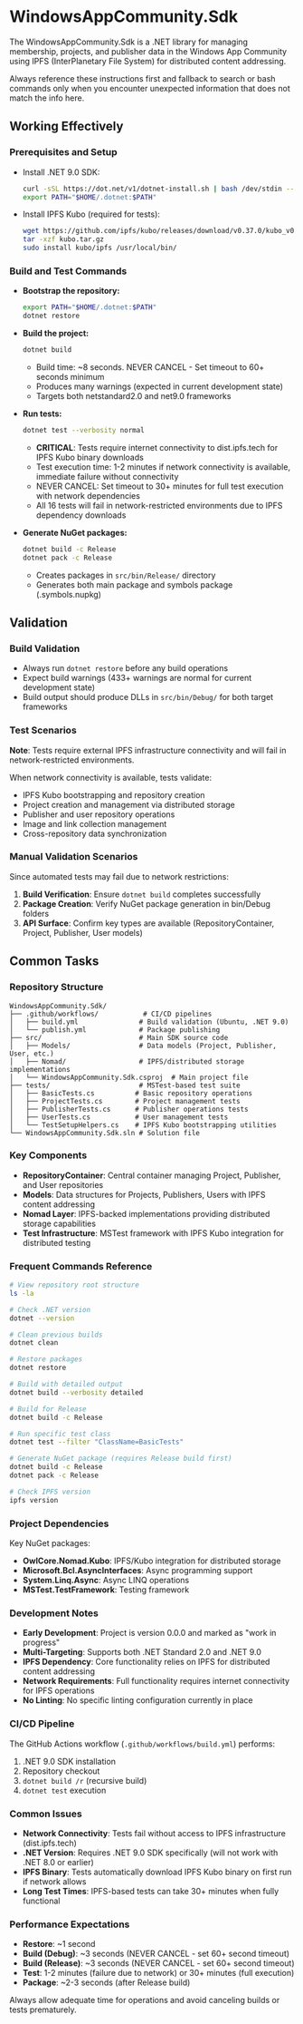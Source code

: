 # WindowsAppCommunity.Sdk

The WindowsAppCommunity.Sdk is a .NET library for managing membership, projects, and publisher data in the Windows App Community using IPFS (InterPlanetary File System) for distributed content addressing.

Always reference these instructions first and fallback to search or bash commands only when you encounter unexpected information that does not match the info here.

## Working Effectively

### Prerequisites and Setup
- Install .NET 9.0 SDK:
  ```bash
  curl -sSL https://dot.net/v1/dotnet-install.sh | bash /dev/stdin --channel 9.0
  export PATH="$HOME/.dotnet:$PATH"
  ```
- Install IPFS Kubo (required for tests):
  ```bash
  wget https://github.com/ipfs/kubo/releases/download/v0.37.0/kubo_v0.37.0_linux-amd64.tar.gz -O kubo.tar.gz
  tar -xzf kubo.tar.gz
  sudo install kubo/ipfs /usr/local/bin/
  ```

### Build and Test Commands
- **Bootstrap the repository:**
  ```bash
  export PATH="$HOME/.dotnet:$PATH"
  dotnet restore
  ```
- **Build the project:**
  ```bash
  dotnet build
  ```
  - Build time: ~8 seconds. NEVER CANCEL - Set timeout to 60+ seconds minimum
  - Produces many warnings (expected in current development state)
  - Targets both netstandard2.0 and net9.0 frameworks
  
- **Run tests:**
  ```bash
  dotnet test --verbosity normal
  ```
  - **CRITICAL**: Tests require internet connectivity to dist.ipfs.tech for IPFS Kubo binary downloads
  - Test execution time: 1-2 minutes if network connectivity is available, immediate failure without connectivity
  - NEVER CANCEL: Set timeout to 30+ minutes for full test execution with network dependencies
  - All 16 tests will fail in network-restricted environments due to IPFS dependency downloads

- **Generate NuGet packages:**
  ```bash
  dotnet build -c Release
  dotnet pack -c Release
  ```
  - Creates packages in `src/bin/Release/` directory
  - Generates both main package and symbols package (.symbols.nupkg)

## Validation

### Build Validation
- Always run `dotnet restore` before any build operations
- Expect build warnings (433+ warnings are normal for current development state)
- Build output should produce DLLs in `src/bin/Debug/` for both target frameworks

### Test Scenarios
**Note**: Tests require external IPFS infrastructure connectivity and will fail in network-restricted environments.

When network connectivity is available, tests validate:
- IPFS Kubo bootstrapping and repository creation
- Project creation and management via distributed storage
- Publisher and user repository operations
- Image and link collection management
- Cross-repository data synchronization

### Manual Validation Scenarios
Since automated tests may fail due to network restrictions:
1. **Build Verification**: Ensure `dotnet build` completes successfully
2. **Package Creation**: Verify NuGet package generation in bin/Debug folders
3. **API Surface**: Confirm key types are available (RepositoryContainer, Project, Publisher, User models)

## Common Tasks

### Repository Structure
```
WindowsAppCommunity.Sdk/
├── .github/workflows/           # CI/CD pipelines
│   ├── build.yml               # Build validation (Ubuntu, .NET 9.0)
│   └── publish.yml             # Package publishing
├── src/                        # Main SDK source code
│   ├── Models/                 # Data models (Project, Publisher, User, etc.)
│   ├── Nomad/                  # IPFS/distributed storage implementations
│   └── WindowsAppCommunity.Sdk.csproj  # Main project file
├── tests/                      # MSTest-based test suite
│   ├── BasicTests.cs          # Basic repository operations
│   ├── ProjectTests.cs        # Project management tests
│   ├── PublisherTests.cs      # Publisher operations tests
│   ├── UserTests.cs           # User management tests
│   └── TestSetupHelpers.cs    # IPFS Kubo bootstrapping utilities
└── WindowsAppCommunity.Sdk.sln # Solution file
```

### Key Components
- **RepositoryContainer**: Central container managing Project, Publisher, and User repositories
- **Models**: Data structures for Projects, Publishers, Users with IPFS content addressing
- **Nomad Layer**: IPFS-backed implementations providing distributed storage capabilities
- **Test Infrastructure**: MSTest framework with IPFS Kubo integration for distributed testing

### Frequent Commands Reference
```bash
# View repository root structure
ls -la

# Check .NET version
dotnet --version

# Clean previous builds
dotnet clean

# Restore packages
dotnet restore

# Build with detailed output
dotnet build --verbosity detailed

# Build for Release
dotnet build -c Release

# Run specific test class
dotnet test --filter "ClassName=BasicTests"

# Generate NuGet package (requires Release build first)
dotnet build -c Release
dotnet pack -c Release

# Check IPFS version
ipfs version
```

### Project Dependencies
Key NuGet packages:
- **OwlCore.Nomad.Kubo**: IPFS/Kubo integration for distributed storage
- **Microsoft.Bcl.AsyncInterfaces**: Async programming support
- **System.Linq.Async**: Async LINQ operations
- **MSTest.TestFramework**: Testing framework

### Development Notes
- **Early Development**: Project is version 0.0.0 and marked as "work in progress"
- **Multi-Targeting**: Supports both .NET Standard 2.0 and .NET 9.0
- **IPFS Dependency**: Core functionality relies on IPFS for distributed content addressing
- **Network Requirements**: Full functionality requires internet connectivity for IPFS operations
- **No Linting**: No specific linting configuration currently in place

### CI/CD Pipeline
The GitHub Actions workflow (`.github/workflows/build.yml`) performs:
1. .NET 9.0 SDK installation
2. Repository checkout
3. `dotnet build /r` (recursive build)
4. `dotnet test` execution

### Common Issues
- **Network Connectivity**: Tests fail without access to IPFS infrastructure (dist.ipfs.tech)
- **.NET Version**: Requires .NET 9.0 SDK specifically (will not work with .NET 8.0 or earlier)
- **IPFS Binary**: Tests automatically download IPFS Kubo binary on first run if network allows
- **Long Test Times**: IPFS-based tests can take 30+ minutes when fully functional

### Performance Expectations
- **Restore**: ~1 second
- **Build (Debug)**: ~3 seconds (NEVER CANCEL - set 60+ second timeout)
- **Build (Release)**: ~3 seconds (NEVER CANCEL - set 60+ second timeout) 
- **Test**: 1-2 minutes (failure due to network) or 30+ minutes (full execution)
- **Package**: ~2-3 seconds (after Release build)

Always allow adequate time for operations and avoid canceling builds or tests prematurely.